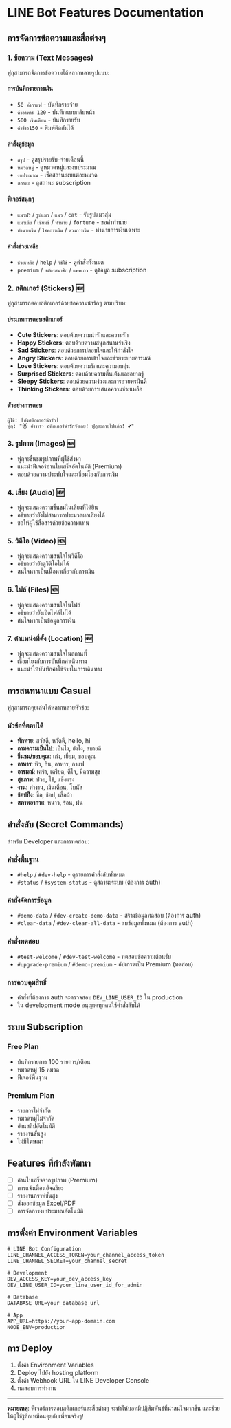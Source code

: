 # LINE Bot Features Documentation

## การจัดการข้อความและสื่อต่างๆ

### 1. ข้อความ (Text Messages)
ฟูกุสามารถจัดการข้อความได้หลากหลายรูปแบบ:

#### การบันทึกรายการเงิน
- `50 ค่ากาแฟ` - บันทึกรายจ่าย
- `ค่าอาหาร 120` - บันทึกแบบกลับหน้า
- `500 เงินเดือน` - บันทึกรายรับ
- `ค่าข้าว150` - พิมพ์ติดกันได้

#### คำสั่งดูข้อมูล
- `สรุป` - ดูสรุปรายรับ-จ่ายเดือนนี้
- `หมวดหมู่` - ดูหมวดหมู่และงบประมาณ
- `งบประมาณ` - เช็คสถานะงบแต่ละหมวด
- `สถานะ` - ดูสถานะ subscription

#### ฟีเจอร์สนุกๆ
- `แมวฟรี` / `รูปแมว` / `แมว` / `cat` - รับรูปแมวสุ่ม
- `แมวเลีย` / `เซียมซี` / `ทำนาย` / `fortune` - ขอคำทำนาย
- `ทำนายเงิน` / `โชคการเงิน` / `ดวงการเงิน` - ทำนายการเงินเฉพาะ

#### คำสั่งช่วยเหลือ
- `ช่วยเหลือ` / `help` / `วิธีใช้` - ดูคำสั่งทั้งหมด
- `premium` / `สมัครสมาชิก` / `แพคเกจ` - ดูข้อมูล subscription

### 2. สติกเกอร์ (Stickers) 🆕
ฟูกุสามารถตอบสติกเกอร์ด้วยข้อความน่ารักๆ ตามบริบท:

#### ประเภทการตอบสติกเกอร์
- **Cute Stickers**: ตอบด้วยความน่ารักและความรัก
- **Happy Stickers**: ตอบด้วยความสนุกสนานร่าเริง
- **Sad Stickers**: ตอบด้วยการปลอบใจและให้กำลังใจ
- **Angry Stickers**: ตอบด้วยการเข้าใจและช่วยระบายอารมณ์
- **Love Stickers**: ตอบด้วยความรักและความอบอุ่น
- **Surprised Stickers**: ตอบด้วยความตื่นเต้นและอยากรู้
- **Sleepy Stickers**: ตอบด้วยความง่วงและการอวยพรฝันดี
- **Thinking Stickers**: ตอบด้วยการเสนอความช่วยเหลือ

#### ตัวอย่างการตอบ
```
ผู้ใช้: [ส่งสติกเกอร์น่ารัก]
ฟูกุ: "😻 อ๋าาาา~ สติกเกอร์น่ารักจังเลย! ฟูกุละลายไปแล้ว! 💕"
```

### 3. รูปภาพ (Images) 🆕
- ฟูกุจะชื่นชมรูปภาพที่ผู้ใช้ส่งมา
- แนะนำฟีเจอร์อ่านใบเสร็จอัตโนมัติ (Premium)
- ตอบด้วยความประทับใจและเชื่อมโยงกับการเงิน

### 4. เสียง (Audio) 🆕
- ฟูกุจะแสดงความชื่นชมในเสียงที่ได้ยิน
- อธิบายว่ายังไม่สามารถประมวลผลเสียงได้
- ขอให้ผู้ใช้สื่อสารด้วยข้อความแทน

### 5. วิดีโอ (Video) 🆕
- ฟูกุจะแสดงความสนใจในวิดีโอ
- อธิบายว่ายังดูวิดีโอไม่ได้
- สนใจหากเป็นเนื้อหาเกี่ยวกับการเงิน

### 6. ไฟล์ (Files) 🆕
- ฟูกุจะแสดงความสนใจในไฟล์
- อธิบายว่ายังเปิดไฟล์ไม่ได้
- สนใจหากเป็นข้อมูลการเงิน

### 7. ตำแหน่งที่ตั้ง (Location) 🆕
- ฟูกุจะแสดงความสนใจในสถานที่
- เชื่อมโยงกับการบันทึกค่าเดินทาง
- แนะนำให้บันทึกค่าใช้จ่ายในการเดินทาง

## การสนทนาแบบ Casual
ฟูกุสามารถคุยเล่นได้หลากหลายหัวข้อ:

### หัวข้อที่ตอบได้
- **ทักทาย**: สวัสดี, หวัดดี, hello, hi
- **ถามความเป็นไป**: เป็นไง, ยังไง, สบายดี
- **ชื่นชม/ขอบคุณ**: เก่ง, เยี่ยม, ขอบคุณ
- **อาหาร**: หิว, กิน, อาหาร, กาแฟ
- **อารมณ์**: เศร้า, เครียด, ดีใจ, มีความสุข
- **สุขภาพ**: ป่วย, ไข้, แข็งแรง
- **งาน**: ทำงาน, เงินเดือน, โบนัส
- **ช้อปปิ้ง**: ซื้อ, ช้อป, เสื้อผ้า
- **สภาพอากาศ**: หนาว, ร้อน, ฝน

## คำสั่งลับ (Secret Commands)
สำหรับ Developer และการทดสอบ:

### คำสั่งพื้นฐาน
- `#help` / `#dev-help` - ดูรายการคำสั่งลับทั้งหมด
- `#status` / `#system-status` - ดูสถานะระบบ (ต้องการ auth)

### คำสั่งจัดการข้อมูล
- `#demo-data` / `#dev-create-demo-data` - สร้างข้อมูลทดสอบ (ต้องการ auth)
- `#clear-data` / `#dev-clear-all-data` - ลบข้อมูลทั้งหมด (ต้องการ auth)

### คำสั่งทดสอบ
- `#test-welcome` / `#dev-test-welcome` - ทดสอบข้อความต้อนรับ
- `#upgrade-premium` / `#demo-premium` - อัปเกรดเป็น Premium (ทดสอบ)

### การควบคุมสิทธิ์
- คำสั่งที่ต้องการ auth จะตรวจสอบ `DEV_LINE_USER_ID` ใน production
- ใน development mode อนุญาตทุกคนใช้คำสั่งลับได้

## ระบบ Subscription
### Free Plan
- บันทึกรายการ 100 รายการ/เดือน
- หมวดหมู่ 15 หมวด
- ฟีเจอร์พื้นฐาน

### Premium Plan
- รายการไม่จำกัด
- หมวดหมู่ไม่จำกัด
- อ่านสลิปอัตโนมัติ
- รายงานขั้นสูง
- ไม่มีโฆษณา

## Features ที่กำลังพัฒนา
- [ ] อ่านใบเสร็จจากรูปภาพ (Premium)
- [ ] การแจ้งเตือนอัจฉริยะ
- [ ] รายงานกราฟขั้นสูง
- [ ] ส่งออกข้อมูล Excel/PDF
- [ ] การจัดการงบประมาณอัตโนมัติ

## การตั้งค่า Environment Variables
```env
# LINE Bot Configuration
LINE_CHANNEL_ACCESS_TOKEN=your_channel_access_token
LINE_CHANNEL_SECRET=your_channel_secret

# Development
DEV_ACCESS_KEY=your_dev_access_key
DEV_LINE_USER_ID=your_line_user_id_for_admin

# Database
DATABASE_URL=your_database_url

# App
APP_URL=https://your-app-domain.com
NODE_ENV=production
```

## การ Deploy
1. ตั้งค่า Environment Variables
2. Deploy ไปยัง hosting platform
3. ตั้งค่า Webhook URL ใน LINE Developer Console
4. ทดสอบการทำงาน

---

**หมายเหตุ**: ฟีเจอร์การตอบสติกเกอร์และสื่อต่างๆ จะทำให้บอทมีปฏิสัมพันธ์ที่น่าสนใจมากขึ้น และช่วยให้ผู้ใช้รู้สึกเหมือนคุยกับเพื่อนจริงๆ!
